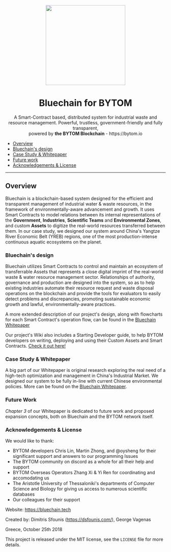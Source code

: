 <p align="center">
  <img 
    src="https://i.imgur.com/kCaQJMy.png" 
    width="250px"
  >
</p>

<h1 align="center">Bluechain for BYTOM</h1>

<p align="center">
A Smart-Contract based, distributed system for industrial waste and resource management. Powerful, trustless, government-friendly and fully transparent,<br>
powered by <b>the BYTOM Blockchain</b> - https://bytom.io
</p>

- [Overview](#overview)
- [Bluechain's design](#bluechains-design)
- [Case Study & Whitepaper](#case-study-&-whitepaper)
- [Future work](#future-work)
- [Acknowledgements & License](#acknowledgements-&-license)

---

## Overview
Bluechain is a blockchain-based system designed for the efficient and transparent management of industrial water & waste resources, in the framework of environmentally-aware advancement and growth. It uses Smart Contracts to model relations between its internal representations of the **Government**, **Industries**, **Scientific Teams** and **Environmental Zones**, and custom **Assets** to digitize the real-world resources transferred between them.
In our case study, we designed our system around China's Yangtze River Economic Belt (YREB) regions, one of the most production-intense continuous aquatic ecosystems on the planet.

### Bluechain's design
Bluechain utilizes Smart Contracts to control and maintain an ecosystem of transferrable Assets that represents a close digital imprint of the real-world waste & water resource management sector. Relationships of authority, governance and production are designed into the system, so as to help existing industries automate their resource request and waste disposal operations on the blockchain and provide the tools for evaluators to easily detect problems and discrepancies, promoting sustainable economic growth and lawful, environmentally-aware practices.

A more extended description of our project's design, along with flowcharts for each Smart Contract's operation flow, can be found in the [Bluechain Whitepaper](https://bluechain.tech/images/Bluechain_Whitepaper_v3.pdf) 

Our project's Wiki also includes a Starting Developer guide, to help BYTOM developers on writing, deploying and using their Custom Assets and Smart Contracts. [Check it out here!](https://github.com/Agouri/Bluechain/wiki)
  
### Case Study & Whitepaper
A big part of our Whitepaper is original research exploring the real need of a high-tech optimization and management in China's Industrial Market. We designed our system to be fully in-line with current Chinese environmental policies.
More can be found on the [Bluechain Whitepaper](https://bluechain.tech/images/Bluechain_Whitepaper_v3.pdf). 

### Future Work
*Chapter 3* of our Whitepaper is dedicated to future work and proposed expansion concepts, both on Bluechain and the BYTOM network itself.

### Acknowledgements & License
We would like to thank:
- BYTOM developers Chris Lin, Martin Zhong, and @oysheng for their significant support and answers to our programming Issues
- The BYTOM community on discord as a whole for all their help and support
- BYTOM Overseas Operators Zhang Xi & Yi Ren for coordinating and accomodating us
- The Aristotle University of Thessaloniki's departments of Computer Science and Biology for giving us access to numerous scientific databases
- Our colleagues for their support

Website: https://bluechain.tech

Created by: Dimitris Sfounis (<https://dsfounis.com/>),
George Vagenas

Greece, October 25th 2018

This project is released under the MIT license, see the `LICENSE` file for more details.
